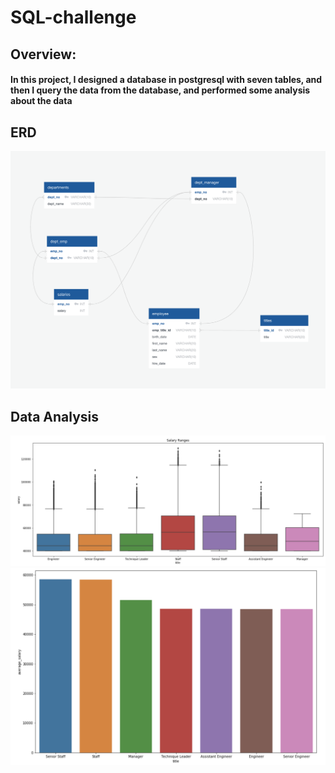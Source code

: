 # SQL-challenge

## Overview: 
#### In this project, I designed a database in postgresql with seven tables, and then I query the data from the database, and performed some analysis about the data

## ERD
![ERD.png](Image/ERD.png)

## Data Analysis 
![salary_range.png](Image/salary_range.png)
![average_salary.png](Image/average_salary.png)